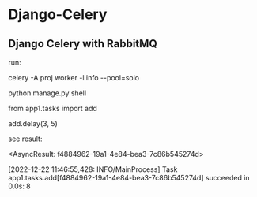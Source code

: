 # Django-Celery

## Django Celery with RabbitMQ
run:

celery -A proj worker -l info --pool=solo

python manage.py shell

from app1.tasks import add

add.delay(3, 5)

see result:

<AsyncResult: f4884962-19a1-4e84-bea3-7c86b545274d>

[2022-12-22 11:46:55,428: INFO/MainProcess] Task app1.tasks.add[f4884962-19a1-4e84-bea3-7c86b545274d] succeeded in 0.0s: 8